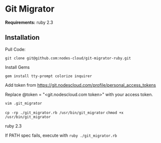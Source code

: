 # Git Migrator

**Requirements:**
ruby 2.3

## Installation

Pull Code:

`git clone git@github.com:nodes-cloud/git-migrator-ruby.git`

Install Gems

`gem install tty-prompt colorize inquirer`

Add token from https://git.nodescloud.com/profile/personal_access_tokens

Replace @token = "<git.nodescloud.com token>" with your access token.

`vim .git_migrator`

`cp -rp ./git_migrator.rb /usr/bin/git_migrator`
`chmod +x /usr/bin/git_migrator`

ruby 2.3

If PATH spec fails, execute with `ruby ./git_migrator.rb`
